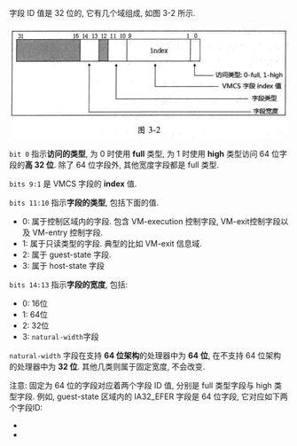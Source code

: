 

字段 ID 值是 32 位的, 它有几个域组成, 如图 3-2 所示.

![2020-02-25-20-43-06.png](./images/2020-02-25-20-43-06.png)

`bit 0` 指示**访问的类型**, 为 0 时使用 **full** 类型, 为 1 时使用 **high** 类型访问 64 位字段的**高 32 位**. 除了 64 位字段外, 其他宽度字段都是 full 类型. 

`bits 9:1` 是 VMCS 字段的 **index** 值.

`bits 11:10` 指示**字段的类型**, 包括下面的值.

- 0: 属于控制区域内的字段. 包含 VM-execution 控制字段, VM-exit控制字段以及 VM-entry 控制字段.
- 1: 属于只读类型的字段. 典型的比如 VM-exit 信息域.
- 2: 属于 guest-state 字段.
- 3: 属于 host-state 字段

`bits 14:13` 指示**字段的宽度**, 包括:

- 0: 16位
- 1: 64位
- 2: 32位
- 3: `natural-width`字段

`natural-width` 字段在支持 **64 位架构**的处理器中为 **64 位**, 在不支持 64 位架构的处理器中为 **32 位**. 其他几类则属于固定宽度, 不会改变.

注意: 固定为 64 位的字段对应着两个字段 ID 值, 分别是 full 类型字段与 high 类型字段. 例如, guest-state 区域内的 IA32_EFER 字段是 64 位字段, 它对应如下两个字段ID:

-
- 

